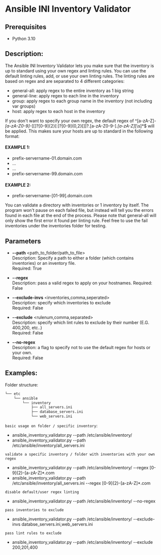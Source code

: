   # Ansible INI Inventory Validator
  ## Prerequisites
  - Python 3.10
  ## Description:
  The Ansible INI Inventory Validator lets you make sure that the inventory is up to standard using your own regex and linting rules.
  You can use the default linting rules, add, or use your own linting rules. The linting rules are based on regex and are separated to 4 different categories:
  - general-all: apply regex to the entire inventory as 1 big string
  - general-line: apply regex to each line in the inventory
  - group: apply regex to each group name in the inventory (not including var groups)
  - host: apply regex to each host in the inventory
  
  If you don't want to specify your own regex, the default regex of ^[a-zA-Z]*-[a-zA-Z0-9]*-[\[]?[0-9]{2}[:]?[0-9]{0,2}[\]]?\.[a-zA-Z0-9-]*\.[a-zA-Z]*[\s]*$ will be applied.
  This makes sure your hosts are up to standard in the following format:
  #### EXAMPLE 1:
  - prefix-servername-01.domain.com
  - ...
  - ...
  - prefix-servername-99.domain.com
  
  #### EXAMPLE 2:
  - prefix-servername-[01-99].domain.com
  
  
  You can validate a directory with inventories or 1 inventory by itself.
  The program won't pause on each failed file, but instead will tell you the errors found in each file at the end of the process.
  Please note that general-all will only show the first error it found per linting rule.
  Feel free to use the fail inventories under the inventories folder for testing.
  ## Parameters
  * **--path** <path_to_folder/path_to_file>  
  Description: Specify a path to either a folder (which contains inventories) or an inventory file.  
  Required: True

  * **--regex** <regex to apply>  
  Description: pass a valid regex to apply on your hostnames.
  Required: False
  
  * **--exclude-invs** <inventories,comma,seperated>  
  Description: specify which inventories to exclude  
  Required: False
  
  * **--exclude** <rulenum,comma,separated>  
  Description: specify which lint rules to exclude by their number (E.G. 400,200, etc..)  
  Required: False
  
  * **--no-regex**  
  Description: a flag to specify not to use the default regex for hosts or your own.  
  Required: False
  

  ## Examples:
  
  Folder structure:
  ``` bash
  └── etc
      └── ansible
          └── inventory
              ├── all_servers.ini
              ├── database_servers.ini
              └── web_servers.ini
  ```
  
  `basic usage on folder / specific inventory`:
  - ansible_inventory_validator.py --path /etc/ansible/inventory/
  - ansible_inventory_validator.py --path /etc/ansible/inventory/all_servers.ini
  
  `validate a specific inventory / folder with inventories with your own regex`
  - ansible_inventory_validator.py --path /etc/ansible/inventory/ --regex [0-9]{2}-[a-zA-Z]*\.com
  - ansible_inventory_validator.py --path /etc/ansible/inventory/all_servers.ini --regex [0-9]{2}-[a-zA-Z]*\.com
  
  `disable default/user regex linting`
  - ansible_inventory_validator.py --path /etc/ansible/inventory/ --no-regex
  
  `pass inventories to exclude`
  - ansible_inventory_validator.py --path /etc/ansible/inventory/ --exclude-invs databse_servers.ini,web_servers.ini
  
  `pass lint rules to exclude`
  - ansible_inventory_validator.py --path /etc/ansible/inventory/ --exclude 200,201,400
  
  
  
